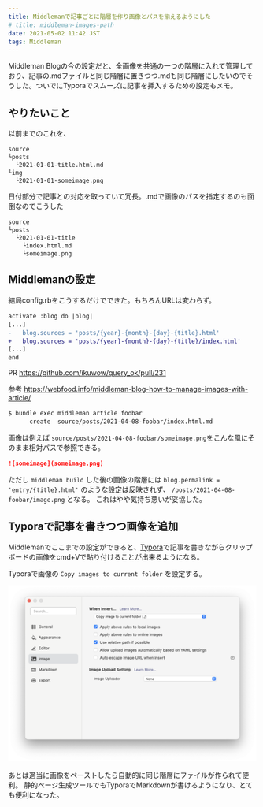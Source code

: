 ```yaml
---
title: Middlemanで記事ごとに階層を作り画像とパスを揃えるようにした
# title: middleman-images-path
date: 2021-05-02 11:42 JST
tags: Middleman
---
```


Middleman Blogの今の設定だと、全画像を共通の一つの階層に入れて管理しており、記事の.mdファイルと同じ階層に置きつつ.mdも同じ階層にしたいのでそうした。ついでにTyporaでスムーズに記事を挿入するための設定もメモ。

## やりたいこと

以前までのこれを、

```
source
└posts
  └2021-01-01-title.html.md
└img
  └2021-01-01-someimage.png
```

日付部分で記事との対応を取っていて冗長。.mdで画像のパスを指定するのも面倒なのでこうした

```
source
└posts
  └2021-01-01-title
    └index.html.md
    └someimage.png
```


## Middlemanの設定

結局config.rbをこうするだけでできた。もちろんURLは変わらず。

```diff
activate :blog do |blog|
[...]
-   blog.sources = 'posts/{year}-{month}-{day}-{title}.html'
+   blog.sources = 'posts/{year}-{month}-{day}-{title}/index.html'
[...]
end
```

PR https://github.com/ikuwow/query_ok/pull/231

参考 https://webfood.info/middleman-blog-how-to-manage-images-with-article/


```bash
$ bundle exec middleman article foobar
      create  source/posts/2021-04-08-foobar/index.html.md
```

画像は例えば `source/posts/2021-04-08-foobar/someimage.png`をこんな風にそのまま相対パスで参照できる。

```index.html.md
![someimage](someimage.png)
```

ただし `middleman build` した後の画像の階層には `blog.permalink = 'entry/{title}.html'` のような設定は反映されず、
`/posts/2021-04-08-foobar/image.png` となる。
これはやや気持ち悪いが妥協した。

## Typoraで記事を書きつつ画像を追加

Middlemanでここまでの設定ができると、[Typora](https://typora.io)で記事を書きながらクリップボードの画像をcmd+Vで貼り付けることが出来るようになる。

Typoraで画像の `Copy images to current folder` を設定する。

![image-20210502115638834](image-20210502115638834.png)

あとは適当に画像をペーストしたら自動的に同じ階層にファイルが作られて便利。
静的ページ生成ツールでもTyporaでMarkdownが書けるようになり、とても便利になった。
